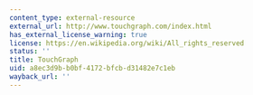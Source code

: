 ```yaml
---
content_type: external-resource
external_url: http://www.touchgraph.com/index.html
has_external_license_warning: true
license: https://en.wikipedia.org/wiki/All_rights_reserved
status: ''
title: TouchGraph
uid: a8ec3d9b-b0bf-4172-bfcb-d31482e7c1eb
wayback_url: ''
---
```

